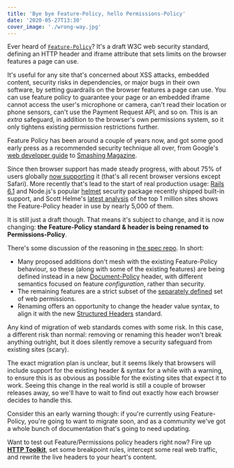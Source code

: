 ```yaml
---
title: 'Bye bye Feature-Policy, hello Permissions-Policy'
date: '2020-05-27T13:30'
cover_image: './wrong-way.jpg'
---
```


Ever heard of [`Feature-Policy`](https://w3c.github.io/webappsec-feature-policy/)? It's a draft W3C web security standard, defining an HTTP header and iframe attribute that sets limits on the browser features a page can use.

It's useful for any site that's concerned about XSS attacks, embedded content, security risks in dependencies, or major bugs in their own software, by setting guardrails on the browser features a page can use. You can use feature policy to guarantee your page or an embedded iframe cannot access the user's microphone or camera, can't read their location or phone sensors, can't use the Payment Request API, and so on. This is an _extra_ safeguard, in addition to the browser's own permissions system, so it only tightens existing permission restrictions further.

Feature Policy has been around a couple of years now, and got some good early press as a recommended security technique all over, from Google's [web developer guide](https://developers.google.com/web/updates/2018/06/feature-policy) to [Smashing Magazine](https://www.smashingmagazine.com/2018/12/feature-policy/).

Since then browser support has made steady progress, with about 75% of users globally [now supporting](https://caniuse.com/#feat=feature-policy) it (that's all recent browser versions except Safari). More recently that's lead to the start of real production usage: [Rails 6.1](https://github.com/rails/rails/pull/33439) and Node.js's popular [helmet](https://www.npmjs.com/package/helmet) security package recently shipped built-in support, and Scott Helme's [latest analysis](https://scotthelme.co.uk/top-1-million-analysis-march-2020/) of the top 1 million sites shows the Feature-Policy header in use by nearly 5,000 of them.

It is still just a draft though. That means it's subject to change, and it is now changing: **the Feature-Policy standard & header is being renamed to Permissions-Policy**.

There's some discussion of the reasoning in [the spec repo](https://github.com/w3c/webappsec-feature-policy/issues/359). In short:

* Many proposed additions don't mesh with the existing Feature-Policy behaviour, so these (along with some of the existing features) are being defined instead in a new [Document-Policy](https://w3c.github.io/webappsec-feature-policy/document-policy.html) header, with different semantics focused on feature _configuration_, rather than security.
* The remaining features are a strict subset of the [separately defined](https://w3c.github.io/permissions/#permission-registry) set of web permissions.
* Renaming offers an opportunity to change the header value syntax, to align it with the new [Structured Headers](https://datatracker.ietf.org/doc/draft-ietf-httpbis-header-structure/) standard.

Any kind of migration of web standards comes with some risk. In this case, a different risk than normal: removing or renaming this header won't break anything outright, but it does silently remove a security safeguard from existing sites (scary).

The exact migration plan is unclear, but it seems likely that browsers will include support for the existing header & syntax for a while with a warning, to ensure this is as obvious as possible for the existing sites that expect it to work. Seeing this change in the real world is still a couple of browser releases away, so we'll have to wait to find out exactly how each browser decides to handle this.

Consider this an early warning though: if you're currently using Feature-Policy, you're going to want to migrate soon, and as a community we've got a whole bunch of documentation that's going to need updating.

Want to test out Feature/Permissions policy headers right now? Fire up **[HTTP Toolkit](/)**, set some breakpoint rules, intercept some real web traffic, and rewrite the live headers to your heart's content.